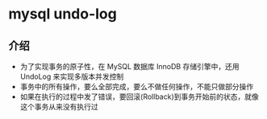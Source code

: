 # mysql undo-log

## 介绍

- 为了实现事务的原子性，在 MySQL 数据库 InnoDB 存储引擎中，还用 UndoLog 来实现多版本并发控制
- 事务中的所有操作，要么全部完成，要么不做任何操作，不能只做部分操作
- 如果在执行的过程中发了错误，要回滚(Rollback)到事务开始前的状态，就像这个事务从来没有执行过
